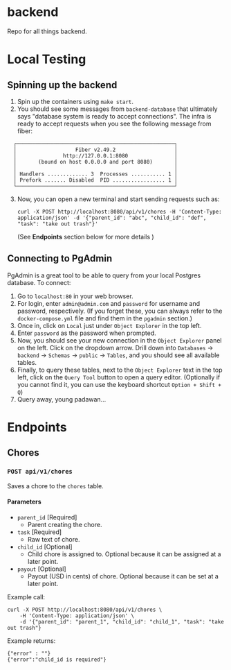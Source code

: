 # backend

Repo for all things backend.

# Local Testing

## Spinning up the backend

1. Spin up the containers using `make start`.
2. You should see some messages from `backend-database` that ultimately says "database system is ready to accept connections". The infra is ready to accept requests when you see the following message from fiber:
```
  ┌───────────────────────────────────────────────────┐ 
  │                   Fiber v2.49.2                   │ 
  │               http://127.0.0.1:8080               │ 
  │       (bound on host 0.0.0.0 and port 8080)       │ 
  │                                                   │ 
  │ Handlers ............. 3  Processes ........... 1 │ 
  │ Prefork ....... Disabled  PID ................. 1 │ 
  └───────────────────────────────────────────────────┘ 
```
3. Now, you can open a new terminal and start sending requests such as:

    `curl -X POST http://localhost:8080/api/v1/chores -H 'Content-Type: application/json' -d '{"parent_id": "abc", "child_id": "def", "task": "take out trash"}'`

    (See **Endpoints** section below for more details )

## Connecting to PgAdmin
PgAdmin is a great tool to be able to query from your local Postgres database. To connect:
1. Go to `localhost:80` in your web browser.
2. For login, enter `admin@admin.com` and `password` for username and password, respectively. (If you forget these, you can always refer to the `docker-compose.yml` file and find them in the `pgadmin` section.)
3. Once in, click on `Local` just under `Object Explorer` in the top left.
4. Enter `password` as the password when prompted.
5. Now, you should see your new connection in the `Object Explorer` panel on the left. Click on the dropdown arrow. Drill down into `Databases` -> `backend` -> `Schemas` -> `public` -> `Tables`, and you should see all available tables.
6. Finally, to query these tables, next to the `Object Explorer` text in the top left, click on the `Query Tool` button to open a query editor. (Optionally if you cannot find it, you can use the keyboard shortcut `Option + Shift + Q`)
7. Query away, young padawan...

# Endpoints

## Chores

### `POST api/v1/chores`

Saves a chore to the `chores` table.

#### Parameters
- `parent_id` [Required]
    - Parent creating the chore.
- `task` [Required]
    - Raw text of chore.
- `child_id` [Optional]
    - Child chore is assigned to. Optional because it can be assigned at a later point.
- `payout` [Optional]
    - Payout (USD in cents) of chore. Optional because it can be set at a later point.

Example call:
```
curl -X POST http://localhost:8080/api/v1/chores \
    -H 'Content-Type: application/json' \
    -d '{"parent_id": "parent_1", "child_id": "child_1", "task": "take out trash"}
```

Example returns:
```
{"error" : ""}
{"error":"child_id is required"}
```
